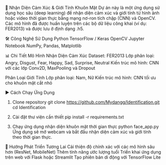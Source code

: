 🧠 Nhận Diện Cảm Xúc & Giới Tính Khuôn Mặt
Dự án này là một ứng dụng sử dụng học sâu (deep learning) để nhận diện cảm xúc và giới tính từ hình ảnh hoặc video thời gian thực bằng mạng nơ-ron tích chập (CNN) và OpenCV. Các mô hình đã được huấn luyện trên các bộ dữ liệu công khai (ví dụ: FER2013) và được lưu ở định dạng .h5.

🛠️ Công Nghệ Sử Dụng
Python
TensorFlow / Keras
OpenCV
Jupyter Notebook
NumPy, Pandas, Matplotlib

📊 Chi Tiết Mô Hình
Nhận Diện Cảm Xúc
Dataset: FER2013
Lớp phân loại: Angry, Disgust, Fear, Happy, Sad, Surprise, Neutral
Kiến trúc mô hình: CNN với các lớp Conv2D, MaxPooling và Dropout

Phân Loại Giới Tính
Lớp phân loại: Nam, Nữ
Kiến trúc mô hình: CNN tối ưu cho khuôn mặt cắt nhỏ

▶️ Cách Chạy Ứng Dụng
1. Clone repository
git clone https://github.com/Mydangg/Identification.git
cd Identification
2. Cài đặt thư viện cần thiết
pip install -r requirements.txt

3. Chạy ứng dụng nhận diện khuôn mặt thời gian thực
python face_app.py
Ứng dụng sẽ mở webcam và bắt đầu nhận diện cảm xúc và giới tính theo thời gian thực.

📌 Hướng Phát Triển Tương Lai
Cải thiện độ chính xác với các mô hình sâu hơn (ResNet, MobileNet)
Thêm tính năng ước lượng tuổi
Triển khai ứng dụng trên web với Flask hoặc Streamlit
Tạo phiên bản di động với TensorFlow Lite
